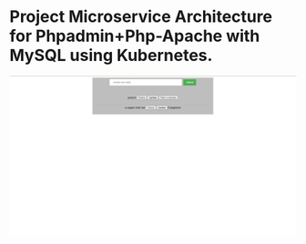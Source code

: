 # Project Microservice Architecture for Phpadmin+Php-Apache with MySQL using Kubernetes.

![Project](php-admin.png)
